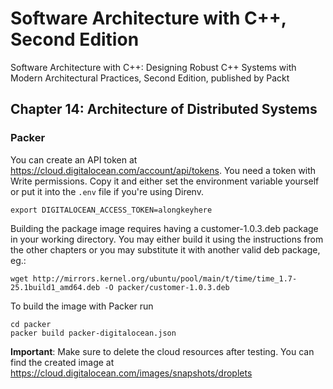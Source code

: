 # Software Architecture with C++, Second Edition

Software Architecture with C++: Designing Robust C++ Systems with Modern Architectural Practices, Second Edition, published by Packt

## Chapter 14: Architecture of Distributed Systems

### Packer

You can create an API token at
https://cloud.digitalocean.com/account/api/tokens. You need a token with Write
permissions. Copy it and either set the environment variable yourself or put it
into the `.env` file if you're using Direnv.

```
export DIGITALOCEAN_ACCESS_TOKEN=alongkeyhere
```

Building the package image requires having a customer-1.0.3.deb package in your
working directory. You may either build it using the instructions from the other
chapters or you may substitute it with another valid deb package, eg.:

```
wget http://mirrors.kernel.org/ubuntu/pool/main/t/time/time_1.7-25.1build1_amd64.deb -O packer/customer-1.0.3.deb
```

To build the image with Packer run

```
cd packer
packer build packer-digitalocean.json
```

**Important**: Make sure to delete the cloud resources after testing. You can
find the created image at https://cloud.digitalocean.com/images/snapshots/droplets

